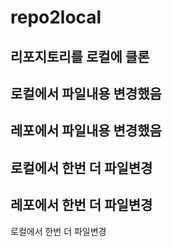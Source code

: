 # repo2local

리포지토리를 로컬에 클론
---
로컬에서 파일내용 변경했음
---
레포에서 파일내용 변경했음
---
로컬에서 한번 더 파일변경
---
레포에서 한번 더 파일변경
---
로컬에서 한번 더 파일변경


